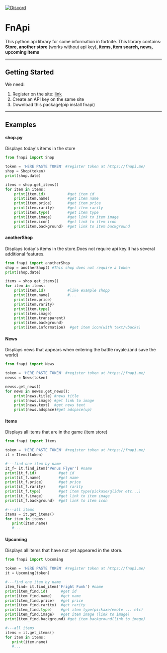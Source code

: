 [![Discord](https://discordapp.com/api/guilds/564193469682155580/widget.png)](https://discord.gg/vgNpJbv)

# FnApi
This python api library for some information in fortnite.
This library contains: **Store, another store** (works without api key)**, items, item search, news, upcoming items**
***
## Getting Started
We need:
1. Register on the site: [link](https://fnapi.me/)
2. Create an API key on the same site
3. Download this package(pip install fnapi)
***
## Examples
#### shop.py
Displays today's items in the store
```python
from fnapi import Shop

token = 'HERE PASTE TOKEN' #register token at https://fnapi.me/
shop = Shop(token)
print(shop.date)

items = shop.get_items()
for item in items:
    print(item.id)          #get item id
    print(item.name)        #get item name
    print(item.price)       #get item price
    print(item.rarity)      #get item rarity
    print(item.type)        #get item type
    print(item.image)       #get link to item image
    print(item.icon)        #get link to item icon
    print(item.background)  #get link to item background
```
#### anotherShop
Displays today's items in the store.Does not require api key.It has several additional features.
```python
from fnapi import anotherShop
shop = anotherShop() #This shop does not require a token
print(shop.date)

items = shop.get_items()
for item in items:
    print(item.id)          #like example shopp
    print(item.name)        #...
    print(item.price)
    print(item.rarity)
    print(item.type)
    print(item.image)
    print(item.transparent)
    print(item.background)
    print(item.information)  #get item icon(with text/vbucks)
```
#### News
Displays news that appears when entering the battle royale.(and save the world)
```python
from fnapi import News

token = 'HERE PASTE TOKEN' #register token at https://fnapi.me/
newss = News(token)

newss.get_news()
for news in newss.get_news():
    print(news.title) #news title
    print(news.image) #get link to image
    print(news.text)  #get news text
    print(news.adspace)#get adspace(up)
```
#### Items
Displays all items that are in the game (item store)
```python
from fnapi import Items

token = 'HERE PASTE TOKEN' #register token at https://fnapi.me/
it = Items(token)

#---find one item by name
it_f= it.find_item('Venus Flyer') #name
print(it_f.id)          #get id
print(it_f.name)        #get name
print(it_f.price)       #get price
print(it_f.rarity)      #get rarity
print(it_f.type)        #get item type(pickaxe/glider etc...)
print(it_f.image)       #get link to item image
print(it_f.background)  #get link to item icon

#---all items
items = it.get_items()
for item in items:     
   print(item.name)
   #...
```
#### Upcoming
Displays all items that have not yet appeared in the store.
```python
from fnapi import Upcoming

token = 'HERE PASTE TOKEN' #register token at https://fnapi.me/
it = Upcoming(token)

#---find one item by name
item_find= it.find_item('Fright Funk') #name
print(item_find.id)      #get id
print(item_find.name)    #get name
print(item_find.price)   #get price
print(item_find.rarity)  #get rarity
print(item_find.type)    #get item type(pickaxe/emote ... etc)
print(item_find.image)   #get item image (link to image)
print(item_find.background) #get item background(link to image)

#---all items 
items = it.get_items()
for item in items:     
   print(item.name)
   #...
```
